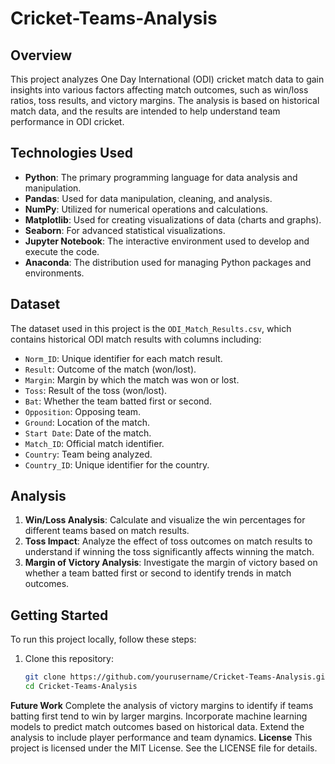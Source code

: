 # Cricket-Teams-Analysis

## Overview
This project analyzes One Day International (ODI) cricket match data to gain insights into various factors affecting match outcomes, such as win/loss ratios, toss results, and victory margins. The analysis is based on historical match data, and the results are intended to help understand team performance in ODI cricket.

## Technologies Used
- **Python**: The primary programming language for data analysis and manipulation.
- **Pandas**: Used for data manipulation, cleaning, and analysis.
- **NumPy**: Utilized for numerical operations and calculations.
- **Matplotlib**: Used for creating visualizations of data (charts and graphs).
- **Seaborn**: For advanced statistical visualizations.
- **Jupyter Notebook**: The interactive environment used to develop and execute the code.
- **Anaconda**: The distribution used for managing Python packages and environments.

## Dataset
The dataset used in this project is the `ODI_Match_Results.csv`, which contains historical ODI match results with columns including:
- `Norm_ID`: Unique identifier for each match result.
- `Result`: Outcome of the match (won/lost).
- `Margin`: Margin by which the match was won or lost.
- `Toss`: Result of the toss (won/lost).
- `Bat`: Whether the team batted first or second.
- `Opposition`: Opposing team.
- `Ground`: Location of the match.
- `Start Date`: Date of the match.
- `Match_ID`: Official match identifier.
- `Country`: Team being analyzed.
- `Country_ID`: Unique identifier for the country.

## Analysis
1. **Win/Loss Analysis**: Calculate and visualize the win percentages for different teams based on match results.
2. **Toss Impact**: Analyze the effect of toss outcomes on match results to understand if winning the toss significantly affects winning the match.
3. **Margin of Victory Analysis**: Investigate the margin of victory based on whether a team batted first or second to identify trends in match outcomes.

## Getting Started
To run this project locally, follow these steps:

1. Clone this repository:
   ```bash
   git clone https://github.com/yourusername/Cricket-Teams-Analysis.git
   cd Cricket-Teams-Analysis
**Future Work**
Complete the analysis of victory margins to identify if teams batting first tend to win by larger margins.
Incorporate machine learning models to predict match outcomes based on historical data.
Extend the analysis to include player performance and team dynamics.
**License**
This project is licensed under the MIT License. See the LICENSE file for details.


